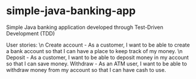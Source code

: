 # simple-java-banking-app
Simple Java banking application developed through Test-Driven Development (TDD)

User stories: \n
Create account - As a customer, I want to be able to create a bank account so that I can have a place to keep track of my money. \n
Deposit - As a customer, I want to be able to deposit money in my account so that I can save money.
Withdraw - As an ATM user, I want to be able to withdraw money from my account so that I can have cash to use.
